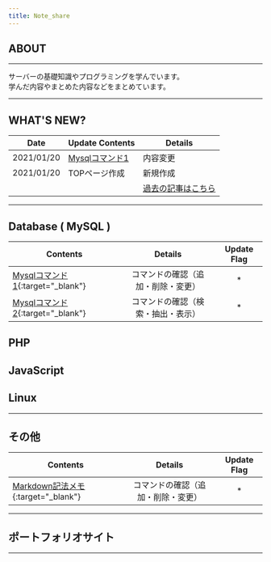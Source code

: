 ```yaml
---
title: Note_share
---
```

## ABOUT
---

サーバーの基礎知識やプログラミングを学んでいます。  
学んだ内容やまとめた内容などをまとめています。

---
## WHAT'S NEW?

|Date|Update Contents|Details|
|---|---|---|
|2021/01/20| [Mysqlコマンド1](mysql/com_adm.md)|内容変更| 
|2021/01/20| TOPページ作成|新規作成|
|||[過去の記事はこちら](old.md)|

---

## Database ( MySQL ) 

|Contents|Details|Update Flag|
|---|:-:|:-:|
| [Mysqlコマンド1](mysql/com_adm.md){:target="_blank"}|コマンドの確認（追加・削除・変更）|*|
| [Mysqlコマンド2](mysql/com_sed.md){:target="_blank"}|コマンドの確認（検索・抽出・表示）|*|

## PHP


## JavaScript  


## Linux  





---

## その他
|Contents|Details|Update Flag|
|---|:-:|:-:|
| [Markdown記法メモ](markdown.md){:target="_blank"}|コマンドの確認（追加・削除・変更）|*|


---  

## ポートフォリオサイト

---
<!-- Last update:2021/01/20 -->
